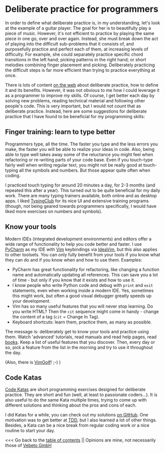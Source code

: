 # Deliberate practice for programmers

In order to define what deliberate practice is, in my understanding, let's look at the example of a guitar player.
The goal for her is to beautifully play a piece of music.
However, it's not efficient to practice by playing the same piece in one go, over and over again.
Instead, she must break down the act of playing into the difficult sub-problems that it consists of, 
and purposefully practice and perfect each of them, at increasing levels of difficulty.
For example, she could separately practice specific chord transitions in the left hand;
picking patterns in the right hand; or short melodies combining finger placement and picking.
Deliberately practicing the difficult steps is far more efficient than trying to practice everything at once.

There is lots of content [on the web](https://duckduckgo.com/?t=ffab&q=deliberate+practice)
about deliberate practice, how to define it and its benefits.
However, it was not obvious to me how I could leverage it as a programmer to improve my skills.
Of course, I get better each day by solving new problems, reading technical material and following other people's code.
This is very important, but I would not count that as deliberate practice.
Instead, here are some suggestions for deliberate practice that I have found to be beneficial for my programming skills:


## Finger training: learn to type better

Programmers type, all the time.
The faster you type and the less errors you make, the faster you will be able to realize your ideas in code.
Also, being able to type well takes away some of the reluctance you might feel when refactoring or re-writing
parts of your code base.
Even if you touch-type fairly well when writing regular text, you might not be really good at touch-typing all the symbols
and numbers. But those appear quite often when coding. 

I practiced touch typing for around 20 minutes a day, for 2-3 months (and repeated this after a year).
This turned out to be quite beneficial for my daily work.
There are many typing trainers available, both online and as desktop apps.
I liked [TypingClub](https://www.typingclub.com/) for its nice UI and extensive training programs
(though, not being geared towards programmers specifically, I would have liked more exercises on numbers and symbols).


## Know your tools

Modern IDEs (integrated development environments) and editors offer a wide range of functionality to help you code better and faster.
I use [PyCharm](https://www.jetbrains.com/pycharm/) as my IDE with [Vim](https://www.vim.org/) keybindings via [IdeaVim](https://plugins.jetbrains.com/plugin/164-ideavim),
but this also applies to other toolsets.
You can only fully benefit from your tools if you know what they can do and if you know when and how to use them.
Examples:

* PyCharm has great functionality for refactoring, like changing a function name and automatically updating all references.
  This can save you a lot of time - but only if you know that it exists and how to use it.
* I know people who write Python code and debug with ``print`` and ``exit`` statements, even when working inside a modern IDE.
  Yes, sometimes this might work, but often a good visual debugger greatly speeds up your development.
* Vim has so many useful features that you will never stop learning. Do you write HTML? Then the ``cit`` sequence might
  come in handy - change the content of a tag (``cit`` = Change In Tag). 
* Keyboard shortcuts: learn them, practice them, as many as possible.
  
The message is: deliberately get to know your tools and practice using them.
Watch 'advanced' tutorials, read manuals and read help pages, read [books](https://pragprog.com/book/dnvim/practical-vim).
Keep a list of useful features that you discover.
Then, every day or so, pick a feature from the list in the morning and try to use it throughout the day.

(Also, there is [VimGolf](https://www.vimgolf.com)! ;-) )


## Code Katas

[Code Katas](http://codekata.com/) are short programming exercises designed for deliberate practice.
They are short and fun (well, at least to passionate coders...).
It is also useful to do the same Kata multiple times, trying to come up with different solutions and thinking 
about the pros and cons of each.

I did Katas for a while, you can check out my solutions [on GitHub](https://github.com/ehansis/dojo).
One motivation was to get better at [TDD](https://en.wikipedia.org/wiki/Test-driven_development), 
but I also learned a lot of other things.
Besides, a Kata can be a nice break from regular coding work or a nice routine to start your day.



<<< Go back to the [table of contents](../README.md) || Opinions are mine, not necessarily those of [Vebeto GmbH](https://www.vebeto.de)